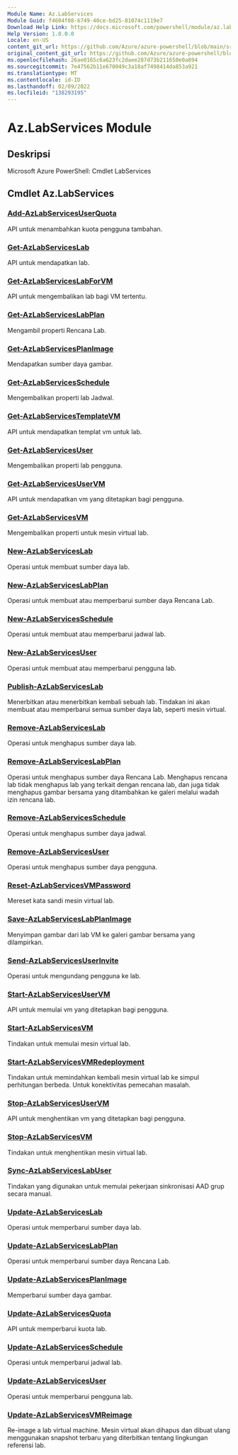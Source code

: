 ```yaml
---
Module Name: Az.LabServices
Module Guid: f4604f08-6749-40ce-bd25-81074c1119e7
Download Help Link: https://docs.microsoft.com/powershell/module/az.labservices
Help Version: 1.0.0.0
Locale: en-US
content_git_url: https://github.com/Azure/azure-powershell/blob/main/src/LabServices/help/Az.LabServices.md
original_content_git_url: https://github.com/Azure/azure-powershell/blob/main/src/LabServices/help/Az.LabServices.md
ms.openlocfilehash: 26ae0165c6a623fc2daee287d73b211650e0a894
ms.sourcegitcommit: 7e47562b11e670049c3a18af7498414da853a921
ms.translationtype: MT
ms.contentlocale: id-ID
ms.lasthandoff: 02/09/2022
ms.locfileid: "138293195"
---
```

# Az.LabServices Module
## Deskripsi
Microsoft Azure PowerShell: Cmdlet LabServices

## Cmdlet Az.LabServices
### [Add-AzLabServicesUserQuota](Add-AzLabServicesUserQuota.md)
API untuk menambahkan kuota pengguna tambahan.

### [Get-AzLabServicesLab](Get-AzLabServicesLab.md)
API untuk mendapatkan lab.

### [Get-AzLabServicesLabForVM](Get-AzLabServicesLabForVM.md)
API untuk mengembalikan lab bagi VM tertentu.

### [Get-AzLabServicesLabPlan](Get-AzLabServicesLabPlan.md)
Mengambil properti Rencana Lab.

### [Get-AzLabServicesPlanImage](Get-AzLabServicesPlanImage.md)
Mendapatkan sumber daya gambar.

### [Get-AzLabServicesSchedule](Get-AzLabServicesSchedule.md)
Mengembalikan properti lab Jadwal.

### [Get-AzLabServicesTemplateVM](Get-AzLabServicesTemplateVM.md)
API untuk mendapatkan templat vm untuk lab.

### [Get-AzLabServicesUser](Get-AzLabServicesUser.md)
Mengembalikan properti lab pengguna.

### [Get-AzLabServicesUserVM](Get-AzLabServicesUserVM.md)
API untuk mendapatkan vm yang ditetapkan bagi pengguna.

### [Get-AzLabServicesVM](Get-AzLabServicesVM.md)
Mengembalikan properti untuk mesin virtual lab.

### [New-AzLabServicesLab](New-AzLabServicesLab.md)
Operasi untuk membuat sumber daya lab.

### [New-AzLabServicesLabPlan](New-AzLabServicesLabPlan.md)
Operasi untuk membuat atau memperbarui sumber daya Rencana Lab.

### [New-AzLabServicesSchedule](New-AzLabServicesSchedule.md)
Operasi untuk membuat atau memperbarui jadwal lab.

### [New-AzLabServicesUser](New-AzLabServicesUser.md)
Operasi untuk membuat atau memperbarui pengguna lab.

### [Publish-AzLabServicesLab](Publish-AzLabServicesLab.md)
Menerbitkan atau menerbitkan kembali sebuah lab.
Tindakan ini akan membuat atau memperbarui semua sumber daya lab, seperti mesin virtual.

### [Remove-AzLabServicesLab](Remove-AzLabServicesLab.md)
Operasi untuk menghapus sumber daya lab.

### [Remove-AzLabServicesLabPlan](Remove-AzLabServicesLabPlan.md)
Operasi untuk menghapus sumber daya Rencana Lab.
Menghapus rencana lab tidak menghapus lab yang terkait dengan rencana lab, dan juga tidak menghapus gambar bersama yang ditambahkan ke galeri melalui wadah izin rencana lab.

### [Remove-AzLabServicesSchedule](Remove-AzLabServicesSchedule.md)
Operasi untuk menghapus sumber daya jadwal.

### [Remove-AzLabServicesUser](Remove-AzLabServicesUser.md)
Operasi untuk menghapus sumber daya pengguna.

### [Reset-AzLabServicesVMPassword](Reset-AzLabServicesVMPassword.md)
Mereset kata sandi mesin virtual lab.

### [Save-AzLabServicesLabPlanImage](Save-AzLabServicesLabPlanImage.md)
Menyimpan gambar dari lab VM ke galeri gambar bersama yang dilampirkan.

### [Send-AzLabServicesUserInvite](Send-AzLabServicesUserInvite.md)
Operasi untuk mengundang pengguna ke lab.

### [Start-AzLabServicesUserVM](Start-AzLabServicesUserVM.md)
API untuk memulai vm yang ditetapkan bagi pengguna.

### [Start-AzLabServicesVM](Start-AzLabServicesVM.md)
Tindakan untuk memulai mesin virtual lab.

### [Start-AzLabServicesVMRedeployment](Start-AzLabServicesVMRedeployment.md)
Tindakan untuk memindahkan kembali mesin virtual lab ke simpul perhitungan berbeda.
Untuk konektivitas pemecahan masalah.

### [Stop-AzLabServicesUserVM](Stop-AzLabServicesUserVM.md)
API untuk menghentikan vm yang ditetapkan bagi pengguna.

### [Stop-AzLabServicesVM](Stop-AzLabServicesVM.md)
Tindakan untuk menghentikan mesin virtual lab.

### [Sync-AzLabServicesLabUser](Sync-AzLabServicesLabUser.md)
Tindakan yang digunakan untuk memulai pekerjaan sinkronisasi AAD grup secara manual.

### [Update-AzLabServicesLab](Update-AzLabServicesLab.md)
Operasi untuk memperbarui sumber daya lab.

### [Update-AzLabServicesLabPlan](Update-AzLabServicesLabPlan.md)
Operasi untuk memperbarui sumber daya Rencana Lab.

### [Update-AzLabServicesPlanImage](Update-AzLabServicesPlanImage.md)
Memperbarui sumber daya gambar.

### [Update-AzLabServicesQuota](Update-AzLabServicesQuota.md)
API untuk memperbarui kuota lab.

### [Update-AzLabServicesSchedule](Update-AzLabServicesSchedule.md)
Operasi untuk memperbarui jadwal lab.

### [Update-AzLabServicesUser](Update-AzLabServicesUser.md)
Operasi untuk memperbarui pengguna lab.

### [Update-AzLabServicesVMReimage](Update-AzLabServicesVMReimage.md)
Re-image a lab virtual machine.
Mesin virtual akan dihapus dan dibuat ulang menggunakan snapshot terbaru yang diterbitkan tentang lingkungan referensi lab.

